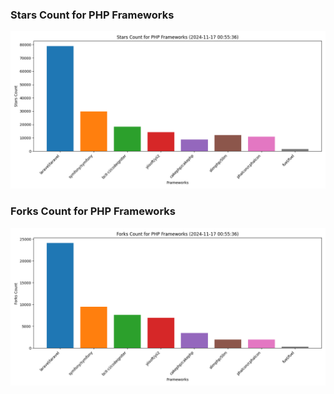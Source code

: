 ### Stars Count for PHP Frameworks

![Stars Chart](./archive/charts/20241117005536_stars_count.png)

### Forks Count for PHP Frameworks

![Forks Chart](./archive/charts/20241117005536_forks_count.png)

